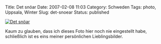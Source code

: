 Title: Det snöar
Date: 2007-02-08 11:03
Category: Schweden
Tags: photo, Uppsala, Winter
Slug: det-snoear
Status: published

[![Det
snöar](/pic/detsnoar_s.jpg "Det snöar")](/pic/detsnoar_l.jpg)

Kaum zu glauben, dass ich dieses Foto hier noch nie eingestellt habe,
schließlich ist es eins meiner persönlichen Lieblingsbilder.

